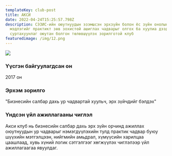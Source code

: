 ```yaml
---
templateKey: club-post
title: АКСИ
date: 2022-04-24T15:25:57.798Z
description: СЭЗИС-ийн оюутнуудын эзэмшсэн эрхзүйн болон ёс зүйн онолын
  мэдлэгийг практикт зөв зохистой ашиглах чадварыг олгох ба хуулиа дээдэлдэг, ёс
  суртахуунлаг оюутан болгон төлөвшүүлэх зорилготой клуб
featuredimage: /img/12.png
---
```

![](/img/12.png)

### Үүсгэн байгуулагдсан он

2017 он

### Эрхэм зорилго

"Бизнесийн салбар дахь ур чадвартай  хуульч, эрх зүйчдийг бэлдэх"

### Үндсэн үйл ажиллагааны чиглэл

Акси клуб нь бизнесийн салбар дахь эрх зүйн орчинд ажиллах оюутнуудын ур чадварыг нэмэгдүүлэхийн тулд практик чадвар буюу шүүхийн мэтгэлцээн, нийгмийн амьдрал, хүмүүсийн харилцаа цаашлаад, хувь хүний логик сэтгэлгээг хөгжүүлэх чиглэлээр үйл ажиллагаагаа явуулдаг.